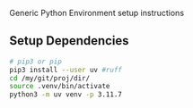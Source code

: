 Generic Python Environment setup instructions

## Setup Dependencies
```bash
# pip3 or pip
pip3 install --user uv #ruff
cd /my/git/proj/dir/
source .venv/bin/activate
python3 -m uv venv -p 3.11.7
```
